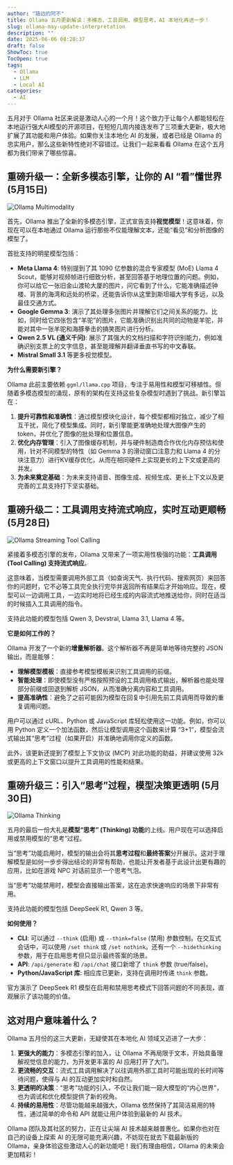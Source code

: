```yaml
---
author: "路边的阿不"
title: Ollama 五月更新解读：多模态、工具调用、模型思考，AI 本地化再进一步！
slug: ollama-may-update-interpretation
description: ""
date: 2025-06-06 08:28:37
draft: false
ShowToc: true
TocOpen: true
tags:
  - Ollama
  - LLM
  - Local AI
categories:
  - AI
---
```


五月对于 Ollama 社区来说是激动人心的一个月！这个致力于让每个人都能轻松在本地运行强大AI模型的开源项目，在短短几周内接连发布了三项重大更新，极大地扩展了其功能和用户体验。如果你关注本地化 AI 的发展，或者已经是 Ollama 的忠实用户，那么这些新特性绝对不容错过。让我们一起来看看 Ollama 在这个五月都为我们带来了哪些惊喜。

## 重磅升级一：全新多模态引擎，让你的 AI “看”懂世界 (5月15日)

![Ollama Multimodality](https://ollama.com/public/blog/multimodal.png)

首先，Ollama 推出了全新的多模态引擎，正式宣告支持**视觉模型**！这意味着，你现在可以在本地通过 Ollama 运行那些不仅能理解文本，还能“看见”和分析图像的模型了。

首批支持的明星模型包括：

*   **Meta Llama 4**: 特别提到了其 1090 亿参数的混合专家模型 (MoE) Llama 4 Scout，能够对视频帧进行细致分析，甚至回答基于地理位置的问题。例如，你可以给它一张旧金山渡轮大厦的图片，问它看到了什么，它能准确描述钟楼、背景的海湾和远处的桥梁，还能告诉你从这里到斯坦福大学有多远，以及最佳交通方式。
*   **Google Gemma 3**: 演示了其处理多张图片并理解它们之间关系的能力。比如，同时给它四张包含“羊驼”的图片，它能准确识别出共同的动物是羊驼，并能对其中一张羊驼和海豚拳击的搞笑图片进行分析。
*   **Qwen 2.5 VL (通义千问)**: 展示了其强大的文档扫描和字符识别能力，例如准确识别支票上的文字信息，甚至能理解并翻译垂直书写的中文春联。
*   **Mistral Small 3.1** 等更多视觉模型。

**为什么需要新引擎？**

Ollama 此前主要依赖 `ggml/llama.cpp` 项目，专注于易用性和模型可移植性。但随着多模态模型的涌现，原有的架构在支持这些复杂模型时遇到了挑战。新引擎旨在：

1.  **提升可靠性和准确性**：通过模型模块化设计，每个模型都相对独立，减少了相互干扰，简化了模型集成。同时，新引擎能更准确地处理大图像产生的 token，并优化了图像的批处理和位置信息。
2.  **优化内存管理**：引入了图像缓存机制，并与硬件制造商合作优化内存预估和使用，针对不同模型的特性（如 Gemma 3 的滑动窗口注意力和 Llama 4 的分块注意力）进行KV缓存优化，从而在相同硬件上实现更长的上下文或更高的并发。
3.  **为未来奠定基础**：为未来支持语音、图像生成、视频生成、更长上下文以及更完善的工具支持打下坚实基础。

## 重磅升级二：工具调用支持流式响应，实时互动更顺畅 (5月28日)

![Ollama Streaming Tool Calling](https://ollama.com/public/blog/streaming-responses.png)

紧接着多模态引擎的发布，Ollama 又带来了一项实用性极强的功能：**工具调用 (Tool Calling) 支持流式响应**。

这意味着，当模型需要调用外部工具（如查询天气、执行代码、搜索网页）来回答你的问题时，它不必等工具完全执行完毕并返回所有结果后才开始响应。现在，模型可以一边调用工具，一边实时地将已经生成的内容流式地推送给你，同时在适当的时候插入工具调用的指令。

支持此功能的模型包括 Qwen 3, Devstral, Llama 3.1, Llama 4 等。

**它是如何工作的？**

Ollama 开发了一个新的**增量解析器**。这个解析器不再是简单地等待完整的 JSON 输出，而是能够：

*   **理解模型模板**：直接参考模型模板来识别工具调用的前缀。
*   **智能处理**：即使模型没有严格按照预设的工具调用格式输出，解析器也能处理部分前缀或回退到解析 JSON，从而准确分离内容和工具调用。
*   **提高准确性**：避免了之前可能因为模型在回复中引用先前工具调用而导致的重复调用问题。

用户可以通过 cURL、Python 或 JavaScript 库轻松使用这一功能。例如，你可以用 Python 定义一个加法函数，然后让模型调用这个函数来计算 “3+1”，模型会流式输出其“思考”过程（如果开启）并准确地调用你定义的函数。

此外，该更新还提到了模型上下文协议 (MCP) 对此功能的助益，并建议使用 32k 或更高的上下文窗口以提升工具调用的性能和结果。

## 重磅升级三：引入“思考”过程，模型决策更透明 (5月30日)

![Ollama Thinking](https://files.ollama.com/ollama_thinking.png)

五月的最后一份大礼是**模型“思考” (Thinking) 功能**的上线。用户现在可以选择启用或禁用模型的“思考”过程。

当“思考”功能启用时，模型的输出会将其**思考过程**和**最终答案**分开展示。这对于理解模型是如何一步步得出结论的非常有帮助，也能让开发者基于此设计出更有趣的应用，比如在游戏 NPC 对话前显示一个思考气泡。

当“思考”功能禁用时，模型会直接输出答案，这在追求快速响应的场景下非常有用。

支持此功能的模型包括 DeepSeek R1, Qwen 3 等。

**如何使用？**

*   **CLI**: 可以通过 `--think` (启用) 或 `--think=false` (禁用) 参数控制。在交互式会话中，可以使用 `/set think` 或 `/set nothink`。还有一个 `--hidethinking` 参数，用于在启用思考但只显示最终答案的场景。
*   **API**: `/api/generate` 和 `/api/chat` 接口新增了 `think` 参数 (true/false)。
*   **Python/JavaScript 库**: 相应库已更新，支持在调用时传递 `think` 参数。

官方演示了 DeepSeek R1 模型在启用和禁用思考模式下回答问题的不同表现，直观展示了该功能的价值。

## 这对用户意味着什么？

Ollama 五月份的这三大更新，无疑使其在本地化 AI 领域又迈进了一大步：

1.  **更强大的能力**：多模态引擎的加入，让 Ollama 不再局限于文本，开始具备理解视觉信息的能力，为开发更丰富的 AI 应用打开了大门。
2.  **更流畅的交互**：流式工具调用解决了以往调用外部工具时可能出现的长时间等待问题，使得与 AI 的互动更加实时和自然。
3.  **更透明的决策**：“思考”功能的引入，不仅让我们能一窥大模型的“内心世界”，也为调试和优化模型提供了新的视角。
4.  **持续的易用性**：尽管功能越来越强大，Ollama 依然保持了其简洁易用的特性，通过简单的命令和 API 就能让用户体验到最新的 AI 技术。

Ollama 团队及其社区的努力，正在让尖端 AI 技术越来越普惠化。如果你也对在自己的设备上探索 AI 的无限可能充满兴趣，不妨现在就去下载最新版的 Ollama，亲身体验这些激动人心的新功能吧！我们有理由相信，Ollama 的未来会更加精彩！